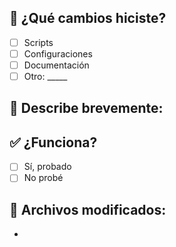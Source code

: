 ## 🔧 ¿Qué cambios hiciste?
- [ ] Scripts
- [ ] Configuraciones  
- [ ] Documentación
- [ ] Otro: _____

## 📝 Describe brevemente:


## ✅ ¿Funciona?
- [ ] Sí, probado
- [ ] No probé

## 📁 Archivos modificados:
- 
